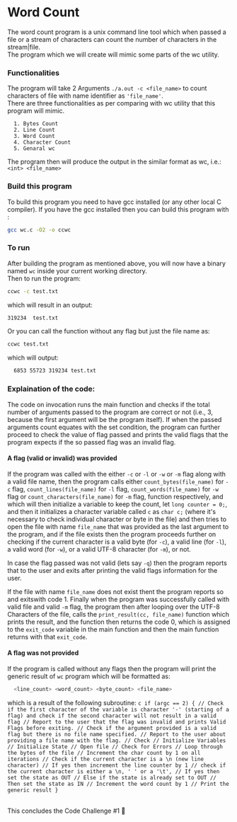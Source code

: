 # Word Count

The word count program is a unix command line tool which when passed a file or a stream of characters can count the number of characters in the stream|file.
<br />
The program which we will create will mimic some parts of the wc utility.

### Functionalities

The program will take 2 Arguments `./a.out -c <file_name>` to count characters of file with name identifier as `'file_name'`.
<br />
There are three functionalities as per comparing with wc utility that this program will mimic.

      1. Bytes Count
      2. Line Count
      3. Word Count
      4. Character Count
      5. Genaral wc

The program then will produce the output in the similar format as wc, i.e.:<br />
`<int> <file_name>`

### Build this program

To build this program you need to have gcc installed (or any other local C compiler).
If you have the gcc installed then you can build this program with :<br />
```bash
gcc wc.c -O2 -o ccwc
```

### To run

After building the program as mentioned above, you will now have a binary named `wc` inside your current working directory.<br />
Then to run the program:
```bash
ccwc -c test.txt
```
which will result in an output:
```bash
319234	test.txt
```
Or you can call the function without any flag but just the file name as:
```bash
ccwc test.txt
```
which will output:
```bash
  6853 55723 319234 test.txt
```

### Explaination of the code:

The code on invocation runs the main function and checks if the total number of arguments passed to the program are correct or not (i.e., 3, because the first argument will be the program itself).
If when the passed arguments count equates with the set condition, the program can further proceed to check the value of flag passed and prints the valid flags that the program expects if the so passed flag was an invalid flag.

#### A flag (valid or invalid) was provided

If the program was called with the either `-c` or `-l` or `-w` or `-m` flag along with a valid file name, then the program calls either `count_bytes(file_name)` for `-c` flag, `count_lines(file_name)` for `-l` flag, `count_words(file_name)` for `-w` flag or `count_characters(file_name)` for `-m` flag, function respectively, and which will then initialize a variable to keep the count, let `long counter = 0;`, and then it initializes a character variable called `c` as `char c;` (where it's necessary to check individual character or byte in the file) and then tries to open the file with name `file_name` that was provided as the last argument to the program, and if the file exists then the program proceeds further on checking if the current character is a valid byte (for `-c`), a valid line (for `-l`), a valid word (for `-w`), or a valid UTF-8 character (for `-m`), or not.

In case the flag passed was not valid (lets say `-q`) then the program reports that to the user and exits after printing the valid flags information for the user.

If the file with name `file_name` does not exist thent the program reports so and exitswith code 1. Finally when the program was successfully called with valid file and valid `-m` flag, the program then after looping over the UTF-8 Characters of the file, calls the `print_result(cc, file_name)` function which prints the result, and the function then returns the code 0, which is assigned to the `exit_code` variable in the main function and then the main function returns with that `exit_code`.


#### A flag was not provided

If the program is called without any flags then the program will print the generic result of `wc` program which will be formatted as:
```bash
  <line_count> <word_count> <byte_count> <file_name>
```
which is a result of the following subroutine:
      ```c
      if (argc == 2) {
      	 // Check if the first character of the variable is character '-' (starting of a flag) and check if the second character will not result in a valid flag
	    // Report to the user that the flag was invalid and prints Valid Flags before exiting.
	 // Check if the argument provided is a valid flag but there is no file name specified.
	    // Report to the user about providing a file name with the flag.
	 // Check
      	 // Initialize Variables
	 // Initialize State
	 // Open file
	 // Check for Errors
	 // Loop through the bytes of the file
	    // Increment the char count by 1 on all iterations
	    // Check if the current character is a \n (new line character)
	       // If yes then increment the line counter by 1
	    // check if the current character is either a \n, ' ' or a '\t',
	       // If yes then set the state as OUT
	    // Else if the state is already set to OUT
	       // Then set the state as IN
	       // Increment the word count by 1
	 // Print the generic result
      }
      ```

<br />
This concludes the Code Challenge #1 🎉
